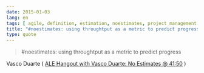 ```yaml
---
date: 2015-01-03
lang: en
tags: [ agile, definition, estimation, noestimates, project management ]
title: "#noestimates: using throughtput as a metric to predict progress"
type: quote
---
```


> #noestimates: using throughtput as a metric to predict progress

Vasco Duarte ( [ALE Hangout with Vasco Duarte: No Estimates @
41:50](http://youtu.be/H7alhgSXKDI?t=41m50s) )


